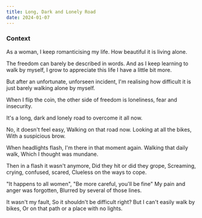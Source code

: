 ```yaml
---
title: Long, Dark and Lonely Road
date: 2024-01-07
---
```


### Context

As a woman, I keep romanticising my life. How beautiful it is living alone.

The freedom can barely be described in words. And as I keep learning to walk by myself, I grow to appreciate this life I have a little bit more.

But after an unfortunate, unforseen incident, I'm realising how difficult it is just barely walking alone by myself.

When I flip the coin, the other side of freedom is loneliness, fear and insecurity.

It's a long, dark and lonely road to overcome it all now.

<div class="poetry">

No, it doesn't feel easy, 
Walking on that road now.
Looking at all the bikes, 
With a suspicious brow.

When headlights flash,
I'm there in that moment again.
Walking that daily walk, 
Which I thought was mundane.

Then in a flash it wasn't anymore, 
Did they hit or did they grope, 
Screaming, crying, confused, scared,
Clueless on the ways to cope.


"It happens to all women",
"Be more careful, you'll be fine" 
My pain and anger was forgotten, 
Blurred by several of those lines.

It wasn't my fault,
So it shouldn't be difficult right?
But I can't easily walk by bikes, 
Or on that path or a place with no lights.

</div>
